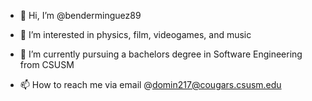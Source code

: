 - 👋 Hi, I’m @benderminguez89
- 👀 I’m interested in physics, film, videogames, and music
- 🌱 I’m currently pursuing a bachelors degree in Software Engineering from CSUSM

- 📫 How to reach me via email @domin217@cougars.csusm.edu

<!---
benderminguez89/benderminguez89 is a ✨ special ✨ repository because its `README.md` (this file) appears on your GitHub profile.
You can click the Preview link to take a look at your changes.
--->
